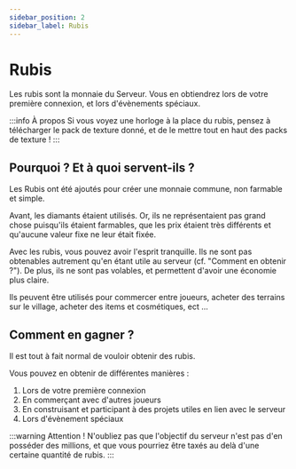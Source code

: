 ```yaml
---
sidebar_position: 2
sidebar_label: Rubis
---
```



# Rubis
Les rubis sont la monnaie du Serveur. Vous en obtiendrez lors de votre première connexion, et lors d'évènements spéciaux.

:::info À propos
Si vous voyez une horloge à la place du rubis, pensez à télécharger le pack de texture donné, et de le mettre tout en haut des packs de texture !
:::

## Pourquoi ? Et à quoi servent-ils ?
Les Rubis ont été ajoutés pour créer une monnaie commune, non farmable et simple.

Avant, les diamants étaient utilisés. Or, ils ne représentaient pas grand chose puisqu'ils étaient farmables, que les prix étaient très différents et qu'aucune valeur fixe ne leur était fixée.

Avec les rubis, vous pouvez avoir l'esprit tranquille. Ils ne sont pas obtenables autrement qu'en étant utile au serveur (cf. "Comment en obtenir ?"). De plus, ils ne sont pas volables, et permettent d'avoir une économie plus claire.

Ils peuvent être utilisés pour commercer entre joueurs, acheter des terrains sur le village, acheter des items et cosmétiques, ect ...

## Comment en gagner ?
Il est tout à fait normal de vouloir obtenir des rubis.

Vous pouvez en obtenir de différentes manières :

1. Lors de votre première connexion
2. En commerçant avec d'autres joueurs
3. En construisant et participant à des projets utiles en lien avec le serveur
4. Lors d'évènement spéciaux

:::warning Attention !
N'oubliez pas que l'objectif du serveur n'est pas d'en posséder des millions, et que vous pourriez être taxés au delà d'une certaine quantité de rubis.
:::